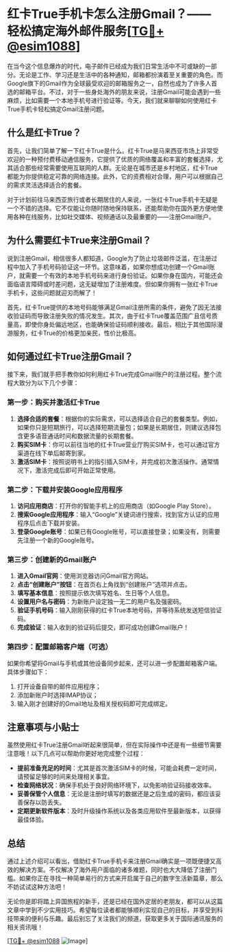 # 红卡True手机卡怎么注册Gmail？——轻松搞定海外邮件服务[[TG💪+ @esim1088](https://t.me/s/esim1088)]

在当今这个信息爆炸的时代，电子邮件已经成为我们日常生活中不可或缺的一部分。无论是工作、学习还是生活中的各种通知，邮箱都扮演着至关重要的角色。而Google旗下的Gmail作为全球最受欢迎的邮箱服务之一，自然也成为了许多人首选的邮箱平台。不过，对于一些身处海外的朋友来说，注册Gmail可能会遇到一些麻烦，比如需要一个本地手机号进行验证等。今天，我们就来聊聊如何使用红卡True手机卡轻松搞定Gmail注册问题。

## 什么是红卡True？

首先，让我们简单了解一下红卡True是什么。红卡True是马来西亚市场上非常受欢迎的一种预付费移动通信服务，它提供了优质的网络覆盖和丰富的套餐选择，尤其适合那些经常需要使用互联网的人群。无论是在城市还是乡村地区，红卡True都能为你提供稳定可靠的网络连接。此外，它的资费相对合理，用户可以根据自己的需求灵活选择适合的套餐。

对于计划前往马来西亚旅行或者长期居住的人来说，一张红卡True手机卡无疑是一个不错的选择。它不仅能让你随时随地保持联系，还能帮助你在国外更方便地使用各种在线服务，比如社交媒体、视频通话以及最重要的——注册Gmail账户。

## 为什么需要红卡True来注册Gmail？

说到注册Gmail，相信很多人都知道，Google为了防止垃圾邮件泛滥，在注册过程中加入了手机号码验证这一环节。这意味着，如果你想成功创建一个Gmail账户，就需要一个有效的本地手机号码来进行身份验证。如果你身在国内，可能还会面临语言障碍或时差问题，这无疑增加了注册难度。但如果你拥有一张红卡True手机卡，这些问题就迎刃而解了！

首先，红卡True提供的本地号码能够满足Gmail注册所需的条件，避免了因无法接收验证码而导致注册失败的情况发生。其次，由于红卡True覆盖范围广且信号质量高，即使你身处偏远地区，也能确保验证码顺利接收。最后，相比于其他国际漫游服务，红卡True的价格更加亲民，性价比极高。

## 如何通过红卡True注册Gmail？

接下来，我们就手把手教你如何利用红卡True完成Gmail账户的注册过程。整个流程大致分为以下几个步骤：

### 第一步：购买并激活红卡True

1. **选择合适的套餐**：根据你的实际需求，可以选择适合自己的套餐类型。例如，如果你只是短期旅行，可以选择短期流量包；如果是长期居住，则建议选择包含更多语音通话时间和数据流量的长期套餐。
2. **购买SIM卡**：你可以前往当地的红卡True营业厅购买SIM卡，也可以通过官方渠道在线下单后邮寄到家。
3. **激活SIM卡**：按照说明书上的指引插入SIM卡，并完成初次激活操作。通常情况下，激活完成后即可开始正常使用。

### 第二步：下载并安装Google应用程序

1. **访问应用商店**：打开你的智能手机上的应用商店（如Google Play Store）。
2. **搜索Google应用程序**：输入“Google”关键词进行搜索，找到官方认证的应用程序后点击下载并安装。
3. **登录Google账号**：如果已有Google账号，可以直接登录；如果没有，则需要先注册一个新的Google账号。

### 第三步：创建新的Gmail账户

1. **进入Gmail官网**：使用浏览器访问Gmail官方网站。
2. **点击“创建账户”按钮**：在首页右上角找到“创建账户”选项并点击。
3. **填写基本信息**：按照提示依次填写姓名、生日等个人信息。
4. **设置用户名与密码**：为新账户设定独一无二的用户名及强密码。
5. **验证手机号码**：输入刚刚获得的红卡True本地号码，并等待系统发送短信验证码。
6. **完成验证**：输入收到的验证码后提交，即可成功创建Gmail账户！

### 第四步：配置邮箱客户端（可选）

如果你希望将Gmail与手机或其他设备同步起来，还可以进一步配置邮箱客户端。具体步骤如下：
1. 打开设备自带的邮件应用程序；
2. 添加新账户时选择IMAP协议；
3. 输入刚才创建好的Gmail地址及相关授权码即可完成绑定。

## 注意事项与小贴士

虽然使用红卡True注册Gmail听起来很简单，但在实际操作中还是有一些细节需要注意哦！以下几点可以帮助你更好地完成整个过程：

- **提前准备充足的时间**：尤其是首次激活SIM卡的时候，可能会耗费一定时间，请预留足够的时间来处理相关事宜。
- **检查网络状况**：确保手机处于良好网络环境下，以免影响验证码接收效率。
- **妥善保管个人信息**：无论是注册时填写的数据还是之后生成的密码，都应该妥善保存以防丢失。
- **定期更新软件版本**：及时升级操作系统以及各类应用软件至最新版本，以获得最佳体验。

## 总结

通过上述介绍可以看出，借助红卡True手机卡来注册Gmail确实是一项既便捷又高效的解决方案。不仅解决了海外用户面临的诸多难题，同时也大大降低了注册门槛。如果你正在寻找一种简单易行的方式来开启属于自己的数字生活新篇章，那么不妨试试这种方法吧！

无论你是即将踏上异国旅程的新手，还是已经在国外定居的老朋友，都可以从这篇文章中学到不少实用技巧。希望每位读者都能够顺利实现自己的目标，并享受到科技带来的便利与乐趣。最后别忘了关注我们的频道，获取更多关于国际通讯服务的相关资讯哦！

[[TG💪+ @esim1088](https://t.me/s/esim1088) ![Image](https://i.postimg.cc/4NQfJmqS/Snipaste-2025-05-13-00-14-12.png)]